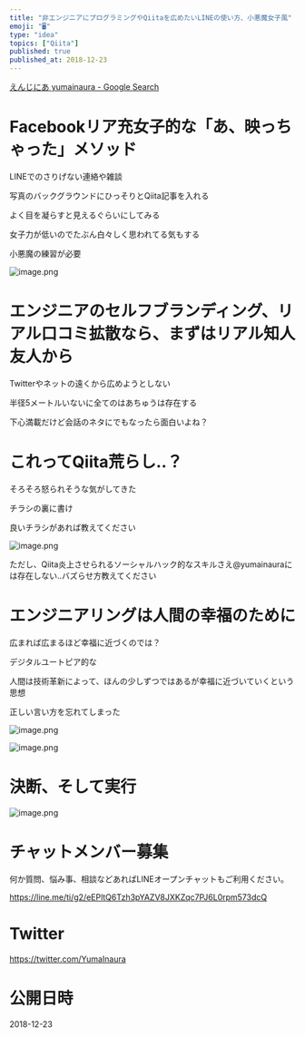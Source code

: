 ```yaml
---
title: "非エンジニアにプログラミングやQiitaを広めたいLINEの使い方、小悪魔女子風"
emoji: "🖥"
type: "idea"
topics: ["Qiita"]
published: true
published_at: 2018-12-23
---
```


[えんじにあ yumainaura - Google Search](https://www.google.co.jp/search?q=%E3%81%88%E3%82%93%E3%81%98%E3%81%AB%E3%81%82+yumainaura&oq=%E3%81%88%E3%82%93%E3%81%98%E3%81%AB%E3%81%82+yumainaura&aqs=chrome..69i57.4578j0j7&sourceid=chrome&ie=UTF-8)

# Facebookリア充女子的な「あ、映っちゃった」メソッド

LINEでのさりげない連絡や雑談

写真のバックグラウンドにひっそりとQiita記事を入れる

よく目を凝らすと見えるぐらいにしてみる

女子力が低いのでたぶん白々しく思われてる気もする

小悪魔の練習が必要

![image.png](https://qiita-image-store.s3.amazonaws.com/0/89618/1cb83e7c-b6fa-e811-5697-f286b3206f34.png)

# エンジニアのセルフブランディング、リアル口コミ拡散なら、まずはリアル知人友人から

Twitterやネットの遠くから広めようとしない

半径5メートルいないに全てのはあちゅうは存在する

下心満載だけど会話のネタにでもなったら面白いよね？


# これってQiita荒らし‥？

そろそろ怒られそうな気がしてきた

チラシの裏に書け

良いチラシがあれば教えてください

![image.png](https://qiita-image-store.s3.amazonaws.com/0/89618/70a8b29b-b73e-781c-e669-9f764af7a6f2.png)

ただし、Qiita炎上させられるソーシャルハック的なスキルさえ@yumainauraには存在しない‥バズらせ方教えてください


# エンジニアリングは人間の幸福のために

広まれば広まるほど幸福に近づくのでは？

デジタルユートピア的な

人間は技術革新によって、ほんの少しずつではあるが幸福に近づいていくという思想

正しい言い方を忘れてしまった

![image.png](https://qiita-image-store.s3.amazonaws.com/0/89618/ae4af3d4-d946-69ba-1147-b55f30161c52.png)

![image.png](https://qiita-image-store.s3.amazonaws.com/0/89618/714454c6-ec8a-8ff1-887b-524b797b6f24.png)


# 決断、そして実行

![image.png](https://qiita-image-store.s3.amazonaws.com/0/89618/74a3a6b1-17e2-4df4-ade0-609507060506.png)








<!-- Update From Qiita API -->

# チャットメンバー募集


何か質問、悩み事、相談などあればLINEオープンチャットもご利用ください。

https://line.me/ti/g2/eEPltQ6Tzh3pYAZV8JXKZqc7PJ6L0rpm573dcQ





# Twitter


https://twitter.com/YumaInaura


<!-- Update From Qiita API -->



# 公開日時

2018-12-23
